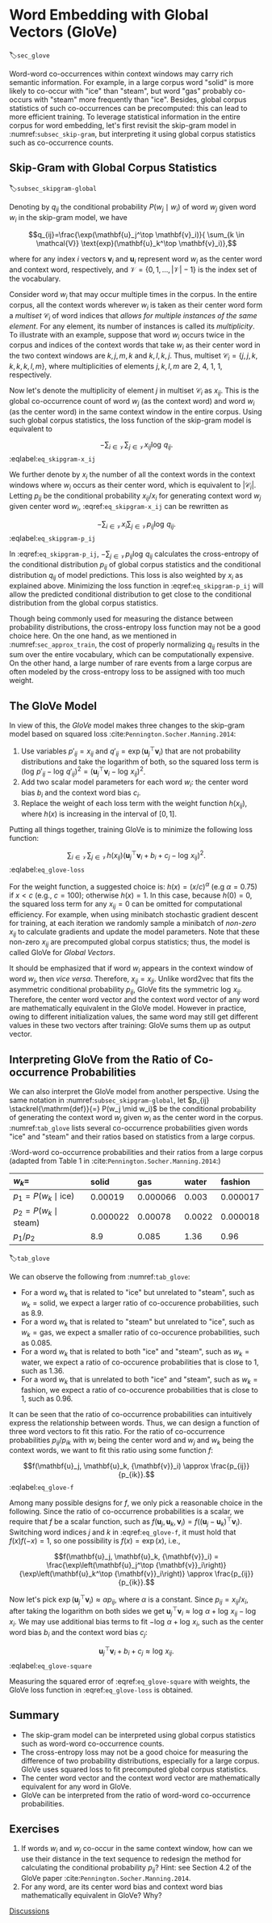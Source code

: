 # Word Embedding with Global Vectors (GloVe)
:label:`sec_glove`


Word-word co-occurrences 
within context windows
may carry rich semantic information.
For example,
in a large corpus
word "solid" is
more likely to co-occur
with "ice" than "steam",
but word "gas"
probably co-occurs with "steam"
more frequently than "ice".
Besides,
global corpus statistics
of such co-occurrences
can be precomputed:
this can lead to more efficient training.
To leverage statistical
information in the entire corpus
for word embedding,
let's first revisit
the skip-gram model in :numref:`subsec_skip-gram`,
but interpreting it
using global corpus statistics
such as co-occurrence counts.

## Skip-Gram with Global Corpus Statistics
:label:`subsec_skipgram-global`

Denoting by $q_{ij}$
the conditional probability
$P(w_j\mid w_i)$
of word $w_j$ given word $w_i$
in the skip-gram model,
we have

$$q_{ij}=\frac{\exp(\mathbf{u}_j^\top \mathbf{v}_i)}{ \sum_{k \in \mathcal{V}} \text{exp}(\mathbf{u}_k^\top \mathbf{v}_i)},$$

where 
for any index $i$
vectors $\mathbf{v}_i$ and $\mathbf{u}_i$
represent word $w_i$
as the center word and context word,
respectively, and $\mathcal{V} = \{0, 1, \ldots, |\mathcal{V}|-1\}$ 
is the index set of the vocabulary.

Consider word $w_i$
that may occur multiple times
in the corpus.
In the entire corpus,
all the context words
wherever $w_i$ is taken as their center word
form a *multiset* $\mathcal{C}_i$
of word indices
that *allows for multiple instances of the same element*.
For any element,
its number of instances is called its *multiplicity*.
To illustrate with an example,
suppose that word $w_i$ occurs twice in the corpus
and indices of the context words
that take $w_i$ as their center word
in the two context windows
are 
$k, j, m, k$ and $k, l, k, j$.
Thus, multiset $\mathcal{C}_i = \{j, j, k, k, k, k, l, m\}$, where 
multiplicities of elements $j, k, l, m$
are 2, 4, 1, 1, respectively.

Now let's denote the multiplicity of element $j$ in
multiset $\mathcal{C}_i$ as $x_{ij}$.
This is the global co-occurrence count 
of word $w_j$ (as the context word)
and word $w_i$ (as the center word)
in the same context window
in the entire corpus.
Using such global corpus statistics,
the loss function of the skip-gram model 
is equivalent to

$$-\sum_{i\in\mathcal{V}}\sum_{j\in\mathcal{V}} x_{ij} \log\,q_{ij}.$$
:eqlabel:`eq_skipgram-x_ij`

We further denote by
$x_i$
the number of all the context words
in the context windows
where $w_i$ occurs as their center word,
which is equivalent to $|\mathcal{C}_i|$.
Letting $p_{ij}$
be the conditional probability
$x_{ij}/x_i$ for generating
context word $w_j$ given center word $w_i$,
:eqref:`eq_skipgram-x_ij`
can be rewritten as

$$-\sum_{i\in\mathcal{V}} x_i \sum_{j\in\mathcal{V}} p_{ij} \log\,q_{ij}.$$
:eqlabel:`eq_skipgram-p_ij`

In :eqref:`eq_skipgram-p_ij`, $-\sum_{j\in\mathcal{V}} p_{ij} \log\,q_{ij}$ calculates
the cross-entropy 
of
the conditional distribution $p_{ij}$
of global corpus statistics
and
the
conditional distribution $q_{ij}$
of model predictions.
This loss
is also weighted by $x_i$ as explained above.
Minimizing the loss function in 
:eqref:`eq_skipgram-p_ij`
will allow
the predicted conditional distribution
to get close to
the conditional distribution
from the global corpus statistics.


Though being commonly used
for measuring the distance
between probability distributions,
the cross-entropy loss function may not be a good choice here. 
On the one hand, as we mentioned in :numref:`sec_approx_train`, 
the cost of properly normalizing $q_{ij}$
results in the sum over the entire vocabulary,
which can be computationally expensive.
On the other hand, 
a large number of rare 
events from a large corpus
are often modeled by the cross-entropy loss
to be assigned with
too much weight.

## The GloVe Model

In view of this,
the *GloVe* model makes three changes
to the skip-gram model based on squared loss :cite:`Pennington.Socher.Manning.2014`:

1. Use variables $p'_{ij}=x_{ij}$ and $q'_{ij}=\exp(\mathbf{u}_j^\top \mathbf{v}_i)$ 
that are not probability distributions
and take the logarithm of both, so the squared loss term is $\left(\log\,p'_{ij} - \log\,q'_{ij}\right)^2 = \left(\mathbf{u}_j^\top \mathbf{v}_i - \log\,x_{ij}\right)^2$.
2. Add two scalar model parameters for each word $w_i$: the center word bias $b_i$ and the context word bias $c_i$.
3. Replace the weight of each loss term with the weight function $h(x_{ij})$, where $h(x)$ is increasing in the interval of $[0, 1]$.

Putting all things together, training GloVe is to minimize the following loss function:

$$\sum_{i\in\mathcal{V}} \sum_{j\in\mathcal{V}} h(x_{ij}) \left(\mathbf{u}_j^\top \mathbf{v}_i + b_i + c_j - \log\,x_{ij}\right)^2.$$
:eqlabel:`eq_glove-loss`

For the weight function, a suggested choice is: 
$h(x) = (x/c) ^\alpha$ (e.g $\alpha = 0.75$) if $x < c$ (e.g., $c = 100$); otherwise $h(x) = 1$.
In this case,
because $h(0)=0$,
the squared loss term for any $x_{ij}=0$ can be omitted
for computational efficiency.
For example,
when using minibatch stochastic gradient descent for training, 
at each iteration
we randomly sample a minibatch of *non-zero* $x_{ij}$ 
to calculate gradients
and update the model parameters. 
Note that these non-zero $x_{ij}$ are precomputed 
global corpus statistics;
thus, the model is called GloVe
for *Global Vectors*.

It should be emphasized that
if word $w_i$ appears in the context window of 
word $w_j$, then *vice versa*. 
Therefore, $x_{ij}=x_{ji}$. 
Unlike word2vec
that fits the asymmetric conditional probability
$p_{ij}$,
GloVe fits the symmetric $\log \, x_{ij}$.
Therefore, the center word vector and
the context word vector of any word are mathematically equivalent in the GloVe model. 
However in practice, owing to different initialization values,
the same word may still get different values
in these two vectors after training:
GloVe sums them up as output vector.



## Interpreting GloVe from the Ratio of Co-occurrence Probabilities


We can also interpret the GloVe model from another perspective. 
Using the same notation in 
:numref:`subsec_skipgram-global`,
let $p_{ij} \stackrel{\mathrm{def}}{=} P(w_j \mid w_i)$ be the conditional probability of generating the context word $w_j$ given $w_i$ as the center word in the corpus. 
:numref:`tab_glove`
lists several co-occurrence probabilities
given words "ice" and "steam"
and their ratios based on  statistics from a large corpus.


:Word-word co-occurrence probabilities and their ratios from a large corpus (adapted from Table 1 in :cite:`Pennington.Socher.Manning.2014`:)


|$w_k$=|solid|gas|water|fashion|
|:--|:-|:-|:-|:-|
|$p_1=P(w_k\mid \text{ice})$|0.00019|0.000066|0.003|0.000017|
|$p_2=P(w_k\mid\text{steam})$|0.000022|0.00078|0.0022|0.000018|
|$p_1/p_2$|8.9|0.085|1.36|0.96|
:label:`tab_glove`


We can observe the following from :numref:`tab_glove`:

* For a word $w_k$ that is related to "ice" but unrelated to "steam", such as $w_k=\text{solid}$, we expect a larger ratio of co-occurence probabilities, such as 8.9.
* For a word $w_k$ that is related to "steam" but unrelated to "ice", such as $w_k=\text{gas}$, we expect a smaller ratio of co-occurence probabilities, such as 0.085.
* For a word $w_k$ that is related to both "ice" and "steam", such as $w_k=\text{water}$, we expect a ratio of co-occurence probabilities that is close to 1, such as 1.36.
* For a word $w_k$ that is unrelated to both "ice" and "steam", such as $w_k=\text{fashion}$, we expect a ratio of co-occurence probabilities that is close to 1, such as 0.96.




It can be seen that the ratio
of co-occurrence probabilities
can intuitively express
the relationship between words. 
Thus, we can design a function
of three word vectors
to fit this ratio.
For the ratio of co-occurrence probabilities
${p_{ij}}/{p_{ik}}$
with $w_i$ being the center word
and $w_j$ and $w_k$ being the context words,
we want to fit this ratio
using some function $f$:

$$f(\mathbf{u}_j, \mathbf{u}_k, {\mathbf{v}}_i) \approx \frac{p_{ij}}{p_{ik}}.$$
:eqlabel:`eq_glove-f`

Among many possible designs for $f$,
we only pick a reasonable choice in the following.
Since the ratio of co-occurrence probabilities
is a scalar,
we require that
$f$ be a scalar function, such as
$f(\mathbf{u}_j, \mathbf{u}_k, {\mathbf{v}}_i) = f\left((\mathbf{u}_j - \mathbf{u}_k)^\top {\mathbf{v}}_i\right)$. 
Switching word indices
$j$ and $k$ in :eqref:`eq_glove-f`,
it must hold that
$f(x)f(-x)=1$,
so one possibility is $f(x)=\exp(x)$,
i.e., 

$$f(\mathbf{u}_j, \mathbf{u}_k, {\mathbf{v}}_i) = \frac{\exp\left(\mathbf{u}_j^\top {\mathbf{v}}_i\right)}{\exp\left(\mathbf{u}_k^\top {\mathbf{v}}_i\right)} \approx \frac{p_{ij}}{p_{ik}}.$$

Now let's pick
$\exp\left(\mathbf{u}_j^\top {\mathbf{v}}_i\right) \approx \alpha p_{ij}$,
where $\alpha$ is a constant.
Since $p_{ij}=x_{ij}/x_i$, after taking the logarithm on both sides we get $\mathbf{u}_j^\top {\mathbf{v}}_i \approx \log\,\alpha + \log\,x_{ij} - \log\,x_i$. 
We may use additional bias terms to fit $- \log\, \alpha + \log\, x_i$, such as the center word bias $b_i$ and the context word bias $c_j$:

$$\mathbf{u}_j^\top \mathbf{v}_i + b_i + c_j \approx \log\, x_{ij}.$$
:eqlabel:`eq_glove-square`

Measuring the squared error of
:eqref:`eq_glove-square` with weights,
the GloVe loss function in
:eqref:`eq_glove-loss` is obtained.



## Summary

* The skip-gram model can be interpreted using global corpus statistics such as word-word co-occurrence counts.
* The cross-entropy loss may not be a good choice for measuring the difference of two probability distributions, especially for a large corpus. GloVe uses squared loss to fit precomputed global corpus statistics.
* The center word vector and the context word vector are mathematically equivalent for any word in GloVe.
* GloVe can be interpreted from the ratio of word-word co-occurrence probabilities.


## Exercises

1. If words $w_i$ and $w_j$ co-occur in the same context window, how can we use their   distance in the text sequence to redesign the method for  calculating the conditional probability $p_{ij}$? Hint: see Section 4.2 of the GloVe paper :cite:`Pennington.Socher.Manning.2014`.
1. For any word, are its center word bias  and context word bias mathematically equivalent in GloVe? Why?


[Discussions](https://discuss.d2l.ai/t/385)
